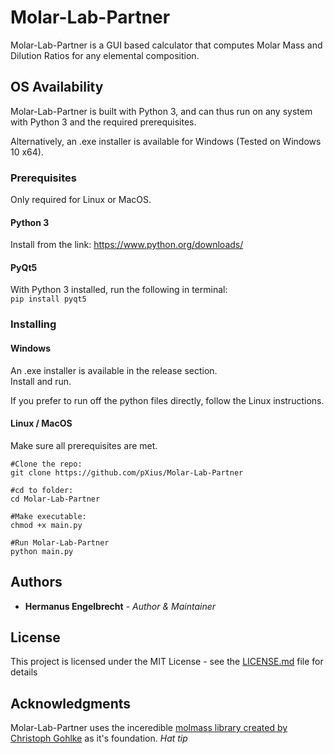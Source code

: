 # Molar-Lab-Partner
Molar-Lab-Partner is a GUI based calculator that computes Molar Mass and Dilution Ratios for any elemental composition.

## OS Availability

Molar-Lab-Partner is built with Python 3, and can thus run on any system with  Python 3 and the required prerequisites.

Alternatively, an .exe installer is available for Windows (Tested on Windows 10 x64). 

### Prerequisites

Only required for Linux or MacOS.

#### Python 3
Install from the link:
https://www.python.org/downloads/

#### PyQt5
With Python 3 installed, run the following in terminal:  
`pip install pyqt5`

### Installing

#### Windows
An .exe installer is available in the release section.  
Install and run.

If you prefer to run off the python files directly, follow the Linux instructions.

#### Linux / MacOS  
Make sure all prerequisites are met.
```
#Clone the repo:
git clone https://github.com/pXius/Molar-Lab-Partner

#cd to folder:
cd Molar-Lab-Partner

#Make executable:  
chmod +x main.py

#Run Molar-Lab-Partner
python main.py
```
## Authors

* **Hermanus Engelbrecht** - *Author & Maintainer*

## License

This project is licensed under the MIT License - see the [LICENSE.md](LICENSE.md) file for details

## Acknowledgments
Molar-Lab-Partner uses the inceredible [molmass library created by Christoph Gohlke](https://pypi.org/project/molmass/) as it's foundation.
*Hat tip*
